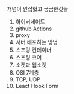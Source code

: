 개념이 안잡혔고 궁금한것들
1. 하이버네이트
2. github Actions
3. proxy
4. 서버 배포하는 방법
5. 스프링 컨테이너
6. 스프링 코어
7. 소켓과 웹소켓
8. OSI 7계층
9. TCP, UDP
10. Leact Hook Form
